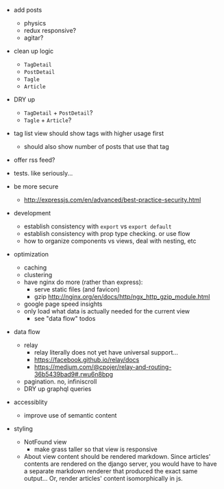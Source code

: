 - add posts
    - physics
    - redux responsive?
    - agitar?

- clean up logic
    - `TagDetail`
    - `PostDetail`
    - `Tagle`
    - `Article`
- DRY up
    - `TagDetail` + `PostDetail`?
    - `Tagle` + `Article`?
- tag list view should show tags with higher usage first
    - should also show number of posts that use that tag
- offer rss feed?
- tests. like seriously...
- be more secure
    - http://expressjs.com/en/advanced/best-practice-security.html

- development
    - establish consistency with `export` vs `export default`
    - establish consistency with prop type checking.  or use flow
    - how to organize components vs views, deal with nesting, etc

- optimization
    - caching
    - clustering
    - have nginx do more (rather than express):
        - serve static files (and favicon)
        - gzip http://nginx.org/en/docs/http/ngx_http_gzip_module.html
    - google page speed insights
    - only load what data is actually needed for the current view
        - see "data flow" todos

- data flow
    - relay
        - relay literally does not yet have universal support...
        - https://facebook.github.io/relay/docs
        - https://medium.com/@cpojer/relay-and-routing-36b5439bad9#.rwu6n8bpg
    - pagination.  no, infiniscroll
    - DRY up graphql queries

- accessiblity
    - improve use of semantic content

- styling
    - NotFound view
        - make grass taller so that view is responsive
    - About view content should be rendered markdown.  Since articles' contents are rendered on the django server, you would have to have a separate markdown renderer that produced the exact same output...  Or, render articles' content isomorphically in js.
